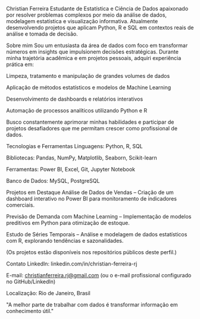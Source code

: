 Christian Ferreira
Estudante de Estatística e Ciência de Dados apaixonado por resolver problemas complexos por meio da análise de dados, modelagem estatística e visualização informativa.
Atualmente desenvolvendo projetos que aplicam Python, R e SQL em contextos reais de análise e tomada de decisão.

Sobre mim
Sou um entusiasta da área de dados com foco em transformar números em insights que impulsionem decisões estratégicas.
Durante minha trajetória acadêmica e em projetos pessoais, adquiri experiência prática em:

Limpeza, tratamento e manipulação de grandes volumes de dados

Aplicação de métodos estatísticos e modelos de Machine Learning

Desenvolvimento de dashboards e relatórios interativos

Automação de processos analíticos utilizando Python e R

Busco constantemente aprimorar minhas habilidades e participar de projetos desafiadores que me permitam crescer como profissional de dados.

Tecnologias e Ferramentas
Linguagens: Python, R, SQL

Bibliotecas: Pandas, NumPy, Matplotlib, Seaborn, Scikit-learn

Ferramentas: Power BI, Excel, Git, Jupyter Notebook

Banco de Dados: MySQL, PostgreSQL

Projetos em Destaque
Análise de Dados de Vendas – Criação de um dashboard interativo no Power BI para monitoramento de indicadores comerciais.

Previsão de Demanda com Machine Learning – Implementação de modelos preditivos em Python para otimização de estoque.

Estudo de Séries Temporais – Análise e modelagem de dados estatísticos com R, explorando tendências e sazonalidades.

(Os projetos estão disponíveis nos repositórios públicos deste perfil.)

Contato
LinkedIn: linkedin.com/in/christian-ferreira-rj

E-mail: christianferreira.rj@gmail.com (ou o e-mail profissional configurado no GitHub/LinkedIn)

Localização: Rio de Janeiro, Brasil

"A melhor parte de trabalhar com dados é transformar informação em conhecimento útil."
